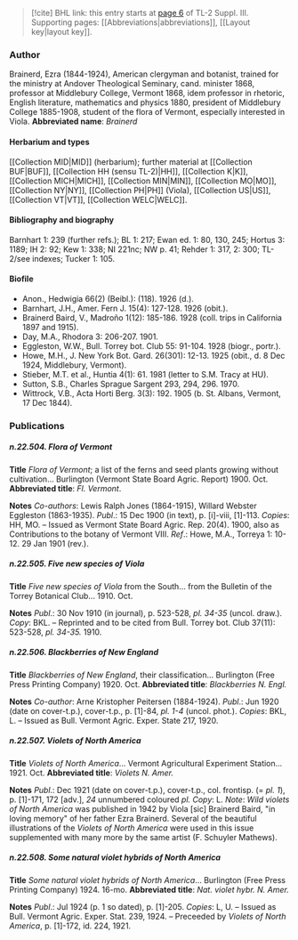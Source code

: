 > [!cite] BHL link: this entry starts at [page 6](https://www.biodiversitylibrary.org/page/33266313) of TL-2 Suppl. III.
> Supporting pages: [[Abbreviations|abbreviations]], [[Layout key|layout key]].

### Author

Brainerd, Ezra (1844-1924), American clergyman and botanist, trained for the ministry at Andover Theological Seminary, cand. minister 1868, professor at Middlebury College, Vermont 1868, idem professor in rhetoric, English literature, mathematics and physics 1880, president of Middlebury College 1885-1908, student of the flora of Vermont, especially interested in Viola. 
**Abbreviated name**: *Brainerd*

#### Herbarium and types

[[Collection MID|MID]] (herbarium); further material at [[Collection BUF|BUF]], [[Collection HH (sensu TL-2)|HH]], [[Collection K|K]], [[Collection MICH|MICH]], [[Collection MIN|MIN]], [[Collection MO|MO]], [[Collection NY|NY]], [[Collection PH|PH]] (Viola), [[Collection US|US]], [[Collection VT|VT]], [[Collection WELC|WELC]].

#### Bibliography and biography

Barnhart 1: 239 (further refs.); BL 1: 217; Ewan ed. 1: 80, 130, 245; Hortus 3: 1189; IH 2: 92; Kew 1: 338; NI 221nc; NW p. 41; Rehder 1: 317, 2: 300; TL-2/see indexes; Tucker 1: 105.

#### Biofile

- Anon., Hedwigia 66(2) (Beibl.): (118). 1926 (d.).
- Barnhart, J.H., Amer. Fern J. 15(4): 127-128. 1926 (obit.).
- Brainerd Baird, V., Madroño 1(12): 185-186. 1928 (coll. trips in California 1897 and 1915).
- Day, M.A., Rhodora 3: 206-207. 1901.
- Eggleston, W.W., Bull. Torrey bot. Club 55: 91-104. 1928 (biogr., portr.).
- Howe, M.H., J. New York Bot. Gard. 26(301): 12-13. 1925 (obit., d. 8 Dec 1924, Middlebury, Vermont).
- Stieber, M.T. et al., Huntia 4(1): 61. 1981 (letter to S.M. Tracy at HU).
- Sutton, S.B., Charles Sprague Sargent 293, 294, 296. 1970.
- Wittrock, V.B., Acta Horti Berg. 3(3): 192. 1905 (b. St. Albans, Vermont, 17 Dec 1844).

### Publications

##### n.22.504. Flora of Vermont

**Title**
*Flora of Vermont*; a list of the ferns and seed plants growing without cultivation... Burlington (Vermont State Board Agric. Report) 1900. Oct.
**Abbreviated title**: *Fl. Vermont*.

**Notes**
*Co-authors*: Lewis Ralph Jones (1864-1915), Willard Webster Eggleston (1863-1935).
*Publ*.: 15 Dec 1900 (in text), p. \[i\]-viii, \[1\]-113. *Copies*: HH, MO. – Issued as Vermont State Board Agric. Rep. 20(4). 1900, also as Contributions to the botany of Vermont VIII.
*Ref*.: Howe, M.A., Torreya 1: 10-12. 29 Jan 1901 (rev.).

##### n.22.505. Five new species of Viola

**Title**
*Five new species of Viola* from the South... from the Bulletin of the Torrey Botanical Club... 1910. Oct.

**Notes**
*Publ*.: 30 Nov 1910 (in journal), p. 523-528, *pl. 34-35* (uncol. draw.). *Copy*: BKL. – Reprinted and to be cited from Bull. Torrey bot. Club 37(11): 523-528, *pl. 34-35.* 1910.

##### n.22.506. Blackberries of New England

**Title**
*Blackberries of New England*, their classification... Burlington (Free Press Printing Company) 1920. Oct.
**Abbreviated title**: *Blackberries N. Engl.*

**Notes**
*Co-author*: Arne Kristopher Peitersen (1884-1924).
*Publ*.: Jun 1920 (date on cover-t.p.), cover-t.p., p. \[1\]-84, *pl. 1-4* (uncol. phot.). *Copies*: BKL, L. – Issued as Bull. Vermont Agric. Exper. State 217, 1920.

##### n.22.507. Violets of North America

**Title**
*Violets of North America*... Vermont Agricultural Experiment Station... 1921. Oct.
**Abbreviated title**: *Violets N. Amer.*

**Notes**
*Publ*.: Dec 1921 (date on cover-t.p.), cover-t.p., col. frontisp. (= *pl. 1*), p. \[1\]-171, 172 \[adv.\], *24* unnumbered coloured *pl. Copy*: L.
*Note*: *Wild violets of North America* was published in 1942 by Viola \[sic\] Brainerd Baird, "in loving memory" of her father Ezra Brainerd. Several of the beautiful illustrations of the *Violets of North America* were used in this issue supplemented with many more by the same artist (F. Schuyler Mathews).

##### n.22.508. Some natural violet hybrids of North America

**Title**
*Some natural violet hybrids of North America*... Burlington (Free Press Printing Company) 1924. 16-mo.
**Abbreviated title**: *Nat. violet hybr. N. Amer.*

**Notes**
*Publ*.: Jul 1924 (p. 1 so dated), p. \[1\]-205. *Copies*: L, U. – Issued as Bull. Vermont Agric. Exper. Stat. 239, 1924. – Preceeded by *Violets of North America*, p. \[1\]-172, id. 224, 1921.

